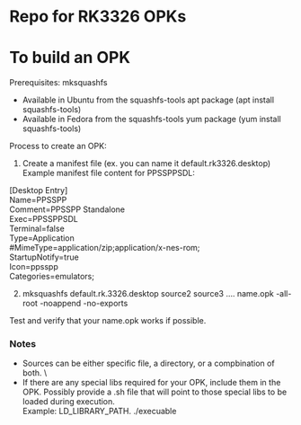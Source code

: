 # Repo for RK3326 OPKs

To build an OPK
==================

Prerequisites:
mksquashfs
  - Available in Ubuntu from the squashfs-tools apt package (apt install squashfs-tools)
  - Available in Fedora from the squashfs-tools yum package (yum install squashfs-tools)

Process to create an OPK:

1. Create a manifest file (ex. you can name it default.rk3326.desktop) \
Example manifest file content for PPSSPPSDL:

[Desktop Entry] \
Name=PPSSPP \
Comment=PPSSPP Standalone \
Exec=PPSSPPSDL \
Terminal=false \
Type=Application \
#MimeType=application/zip;application/x-nes-rom; \
StartupNotify=true \
Icon=ppsspp \
Categories=emulators;

2. mksquashfs default.rk.3326.desktop source2 source3 .... name.opk -all-root -noappend -no-exports

Test and verify that your name.opk works if possible.

### Notes
- Sources can be either specific file, a directory, or a compbination of both. \
- If there are any special libs required for your OPK, include them in the OPK.  Possibly provide a .sh file that will point to those special libs to be loaded during execution. \
Example: LD_LIBRARY_PATH. ./execuable
